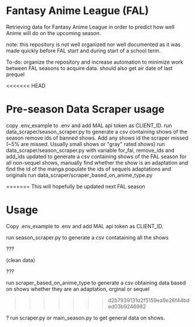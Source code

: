 # Fantasy Anime League (FAL)
Retrieving data for Fantasy Anime League in order to predict how well Anime will do on the upcoming season.

note: this repository is not well organized nor well documented as
it was made quickly before FAL start
and during start of a school term.

To-do: organize the repository and increase automation to minimize work between FAL seasons to acquire data.
should also get air date of last prequel

<<<<<<< HEAD
# Pre-season Data Scraper usage
copy .env_example to .env and add MAL api token as CLIENT_ID.
run data_scraper/season_scraper.py to generate a csv containing shows of the season
remove ids of banned shows. Add any shows id the scraper missed (~5% are missed. Usually small shows or "gray" rated shows)
run data_scraper/season_scraper.py with variable for_fal, remove_ids and add_ids updated to generate a csv containing shows of the FAL season
for all non-sequel shows, manually find whether the show is an adaptation and find the id of the manga
populate the ids of sequels adaptations and originals
run data_scraper/scraper_based_on_anime_type.py

=======
This will hopefully be updated next FAL season
# Usage
Copy .env_example to .env and add MAL api token as CLIENT_ID.

run season_scraper.py to generate a csv contataining all the shows

???

(clean data)

???

run scraper_based_on_anime_type to generate a csv obtaining data based on shows whether they are an adaptation, orginal or sequel
>>>>>>> d2b7939131d2f5159ea9e26f44bded03b9246982

? run scraper.py or main_season.py to get general data on shows.
